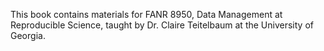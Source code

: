 This book contains materials for FANR 8950, Data Management at Reproducible Science,
taught by Dr. Claire Teitelbaum at the University of Georgia.
